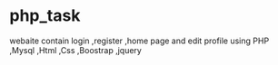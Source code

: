 # php_task
webaite contain login ,register ,home page and edit profile using PHP ,Mysql ,Html ,Css ,Boostrap ,jquery
